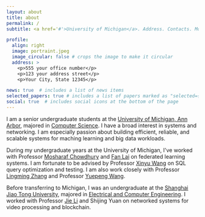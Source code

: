 ```yaml
---
layout: about
title: about
permalink: /
subtitle: <a href='#'>University of Michigan</a>. Address. Contacts. Moto. Etc.

profile:
  align: right
  image: portraint.jpeg
  image_circular: false # crops the image to make it circular
  address: >
    <p>555 your office number</p>
    <p>123 your address street</p>
    <p>Your City, State 12345</p>

news: true  # includes a list of news items
selected_papers: true # includes a list of papers marked as "selected={true}"
social: true  # includes social icons at the bottom of the page
---
```


I am a senior undergraduate students at the [University of Michigan, Ann Arbor](https://umich.edu/), majored in [Computer Science](https://cse.engin.umich.edu/). I have a broad interest in systems and networking. I am especially passion about building efficient, reliable, and scalable systems for maching learning and big data workloads.

During my undergraduate years at the University of Michigan, I've worked with Professor [Mosharaf Chowdhury](https://www.mosharaf.com/) and [Fan Lai](https://web.eecs.umich.edu/~fanlai/l) on federated learning systems. I am fortunate to be advised by Professor [Xinyu Wang](https://web.eecs.umich.edu/~xwangsd/) on SQL query optimization and testing. I am also work closely with Professor [Lingming Zhang](http://lingming.cs.illinois.edu/student.html) and Professor [Yuepeng Wang](https://www.cs.sfu.ca/~yuepeng/).

Before transferring to Michigan, I was an undergraduate at the [Shanghai Jiao Tong University](https://en.sjtu.edu.cn/), majored in [Electrical and Computer Engineering](https://www.ji.sjtu.edu.cn/). I worked with Professor [Jie Li](https://www.cs.sjtu.edu.cn/~lijie/) and Shijing Yuan on networked systems for video processing and blockchain.

<!-- Write your biography here. Tell the world about yourself. Link to your favorite [subreddit](http://reddit.com). You can put a picture in, too. The code is already in, just name your picture `prof_pic.jpg` and put it in the `img/` folder.

Put your address / P.O. box / other info right below your picture. You can also disable any these elements by editing `profile` property of the YAML header of your `_pages/about.md`. Edit `_bibliography/papers.bib` and Jekyll will render your [publications page](/al-folio/publications/) automatically.

Link to your social media connections, too. This theme is set up to use [Font Awesome icons](http://fortawesome.github.io/Font-Awesome/) and [Academicons](https://jpswalsh.github.io/academicons/), like the ones below. Add your Facebook, Twitter, LinkedIn, Google Scholar, or just disable all of them. -->
